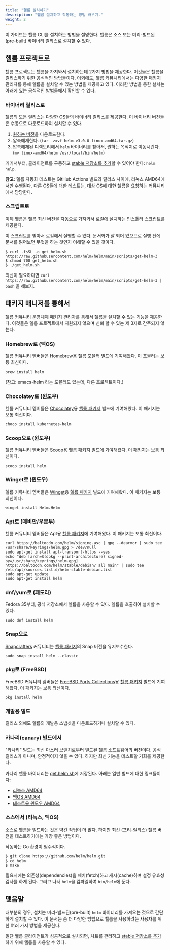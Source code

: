 ```yaml
---
title: "헬름 설치하기"
description: "헬름 설치하고 작동하는 방법 배우기."
weight: 2
---
```


이 가이드는 헬름 CLI를 설치하는 방법을 설명한다. 
헬름은 소스 또는 미리-빌드된(pre-built) 
바이너리 릴리스로 설치할 수 있다.

## 헬름 프로젝트로

헬름 프로젝트는 헬름을 가져와서 설치하는데 2가지 방법을 제공한다. 
이것들은 헬름을 릴리스하기 위한 공식적인 방법들이다. 
이외에도, 헬름 커뮤니티에서는 다양한 패키지 관리자를 통해 
헬름을 설치할 수 있는 방법을 제공하고 있다. 이러한 방법을 통한 설치는 아래에 있는 공식적인 방법들에서 확인할 수 있다. 

### 바이너리 릴리스로

헬름의 모든 [릴리스](https://github.com/helm/helm/releases)는 
다양한 OS들의 바이너리 릴리스를 제공한다.
이 바이너리 버전들은 수동으로 다운로드하여 설치할 수 있다.

1. [원하는 버전](https://github.com/helm/helm/releases)을 다운로드한다.
2. 압축해제한다. (`tar -zxvf helm-v3.0.0-linux-amd64.tar.gz`)
3. 압축해제된 디렉토리에서 `helm` 바이너리를 찾아서, 원하는 목적지로 이동시킨다. 
(`mv linux-amd64/helm /usr/local/bin/helm`)

거기서부터, 클라이언트를 구동하고 [stable 저장소를 
추가](https://helm.sh/docs/intro/quickstart/#initialize-a-helm-chart-repository)할 수 있어야 한다: 
`helm help`.

**참고:** 헬름 자동화 테스트는 GitHub Actions 빌드와 릴리스 사이에, 리눅스 AMD64에서만 수행된다.
다른 OS들에 대한 테스트는, 
대상 OS에 대한 헬름을 요청하는 커뮤니티에서 담당한다.

### 스크립트로

이제 헬름은 헬름 최신 버전을 자동으로 가져와서
[로컬에 설치](https://raw.githubusercontent.com/helm/helm/main/scripts/get-helm-3)하는
인스톨러 스크립트를 제공한다.

이 스크립트를 받아서 로컬에서 실행할 수 있다.
문서화가 잘 되어 있으므로 실행 전에 문서를 읽어보면 무엇을 하는 것인지 이해할 수 있을 것이다.

```console
$ curl -fsSL -o get_helm.sh https://raw.githubusercontent.com/helm/helm/main/scripts/get-helm-3
$ chmod 700 get_helm.sh
$ ./get_helm.sh
```

최신이 필요하다면 `curl
https://raw.githubusercontent.com/helm/helm/main/scripts/get-helm-3 | bash` 
을 해보자.

## 패키지 매니저를 통해서

헬름 커뮤니티 운영체제 패키지 관리자를 통해서 헬름을 설치할 수 있는 기능을 제공한다. 
이것들은 헬름 프로젝트에서 지원되지 않으며 
신뢰 할 수 있는 제 3자로 간주되지 않는다. 

### Homebrew로 (맥OS)

헬름 커뮤니티 멤버들은 Homebrew용 헬름 포뮬러 빌드에 기여해왔다.
이 포뮬러는 보통 최신이다.

```console
brew install helm
```

(참고: emacs-helm 라는 포뮬러도 있는데, 다른 프로젝트이다.)

### Chocolatey로 (윈도우)

헬름 커뮤니티 멤버들은 [Chocolatey](https://chocolatey.org/)용 
[헬름 패키지](https://chocolatey.org/packages/kubernetes-helm) 빌드에 기여해왔다. 
이 패키지는 보통 최신이다.

```console
choco install kubernetes-helm
```

### Scoop으로 (윈도우)

헬름 커뮤니티 멤버들은 [Scoop](https://scoop.sh)용 
[헬름 패키지](https://github.com/ScoopInstaller/Main/blob/master/bucket/helm.json) 빌드에 기여해왔다. 이 패키지는 보통 최신이다. 

```console
scoop install helm
```

### Winget로 (윈도우)

헬름 커뮤니티 멤버들은 [Winget](https://learn.microsoft.com/en-us/windows/package-manager/)용 
[헬름 패키지](https://github.com/microsoft/winget-pkgs/tree/master/manifests/h/Helm/Helm) 빌드에 기여해왔다. 
이 패키지는 보통 최신이다.

```console
winget install Helm.Helm
```

### Apt로 (데비안/우분투)

헬름 커뮤니티 멤버들은 Apt용 
[헬름 패키지](https://helm.baltorepo.com/stable/debian/)에 기여해왔다. 
이 패키지는 보통 최신이다. 

```console
curl https://baltocdn.com/helm/signing.asc | gpg --dearmor | sudo tee /usr/share/keyrings/helm.gpg > /dev/null
sudo apt-get install apt-transport-https --yes
echo "deb [arch=$(dpkg --print-architecture) signed-by=/usr/share/keyrings/helm.gpg] https://baltocdn.com/helm/stable/debian/ all main" | sudo tee /etc/apt/sources.list.d/helm-stable-debian.list
sudo apt-get update
sudo apt-get install helm
```

### dnf/yum로 (페도라)
Fedora 35부터, 공식 저장소에서 헬름을 사용할 수 있다. 
헬름을 호출하여 설치할 수 있다. 

```console
sudo dnf install helm
```

### Snap으로 

[Snapcrafters](https://github.com/snapcrafters) 커뮤니티는 
[헬름 패키지](https://snapcraft.io/helm)의 Snap 버전을 유지보수한다.

```console
sudo snap install helm --classic
```

### pkg로 (FreeBSD)

FreeBSD 커뮤니티 멤버들은 [FreeBSD Ports Collections](https://man.freebsd.org/ports)용 
[헬름 패키지](https://www.freshports.org/sysutils/helm) 
빌드에 기여해왔다. 
이 패키지는 보통 최신이다. 

```console
pkg install helm
```

### 개발용 빌드

릴리스 외에도 헬름의 개발용 스냅샷을 
다운로드하거나 설치할 수 있다. 

### 카나리(canary) 빌드에서

"카나리" 빌드는 최신 마스터 브랜치로부터 빌드된 헬름 소프트웨어의 버전이다.
공식 릴리스가 아니며, 안정적이지 않을 수 있다. 
하지만 최신 기능을 테스트할 기회를 제공한다.

카나리 헬름 바이너리는 [get.helm.sh](https://get.helm.sh)에 저장된다.
아래는 일반 빌드에 대한 링크들이다:

- [리눅스 AMD64](https://get.helm.sh/helm-canary-linux-amd64.tar.gz)
- [맥OS AMD64](https://get.helm.sh/helm-canary-darwin-amd64.tar.gz)
- [테스트용 윈도우 
AMD64](https://get.helm.sh/helm-canary-windows-amd64.zip)

### 소스에서 (리눅스, 맥OS)

소스로 헬름을 빌드하는 것은 약간 작업이 더 많다. 
하지만 최신 (프리-릴리스) 헬름 버전을 테스트하기에는 가장 좋은 방법이다.

작동하는 Go 환경이 필수적이다.

```console
$ git clone https://github.com/helm/helm.git
$ cd helm
$ make
```

필요시에는 의존성(dependencies)을 페치(fetch)하고 캐시(cache)하며 설정 유효성검사를 하게 된다.
그러고 나서 `helm`을 컴파일하여 `bin/helm`에 둔다.

## 맺음말

대부분의 경우, 설치는 미리-빌드된(pre-built) `helm` 바이너리를 가져오는 것으로 간단하게 설치할 수 있다.
이 문서는 좀 더 다양한 방법으로 헬름을 
사용하려는 사용자를 위한 여러 가지 방법을 제공한다.

일단 헬름 클라이언트가 성공적으로 설치되면, 차트를 관리하고 
[stable 저장소를 추가](https://helm.sh/docs/intro/quickstart/#initialize-a-helm-chart-repository)하기 위해 
헬름을 사용할 수 있다.
